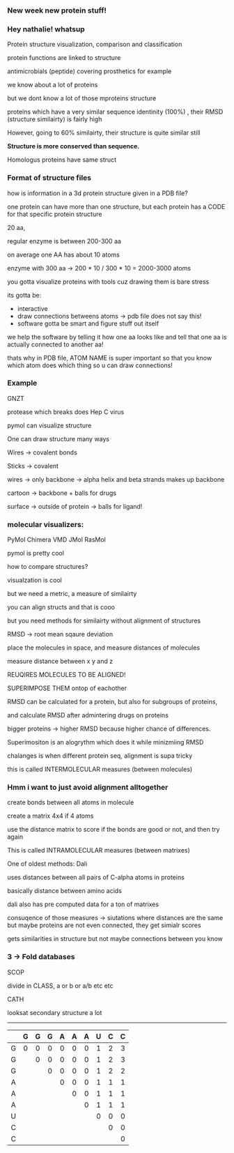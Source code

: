 ### New week new protein stuff!

### Hey nathalie! whatsup

Protein structure visualization, comparison and classification


protein functions are linked to structure

antimicrobials (peptide) covering prosthetics for example

we know about a lot of proteins

but we dont know a lot of those mproteins structure

proteins which have a very similar sequence identinity (100%) , their RMSD (structure similairty) is fairly high

However, going to 60% similairty, their structure is quite similar still

**Structure is more conserved than sequence.**

Homologus proteins have same struct

### Format of structure files

how is information in a 3d protein structure given in a PDB file?

one protein can have more than one structure, but each protein has a CODE for that specific protein structure

20 aa, 

regular enzyme is between 200-300 aa

on average one AA has about 10 atoms

enzyme with 300 aa -> 200 * 10 / 300 * 10 = 2000-3000 atoms

you gotta visualize proteins with tools cuz drawing them is bare stress

its gotta be:

- interactive
- draw connections betweens atoms -> pdb file does not say this!
- software gotta be smart and figure stuff out itself

we help the software by telling it how one aa looks like
and tell that one aa is actually connected to another aa!

thats why in PDB file, ATOM NAME is super important so that you know which atom does which thing
so u can draw connections!

### Example

GNZT 

protease which breaks does Hep C virus

pymol can visualize structure

One can draw structure many ways

Wires -> covalent bonds

Sticks -> covalent

wires -> only backbone -> alpha helix and beta strands makes up backbone

cartoon -> backbone + balls for drugs

surface -> outside of protein -> balls for ligand!

### molecular visualizers:

PyMol
Chimera
VMD
JMol
RasMol

pymol is pretty cool

how to compare structures?

visualzation is cool

but we need a metric, a measure of similairty

you can align structs and that is cooo

but you need methods for similairty without alignment of structures


RMSD -> root mean sqaure deviation

place the molecules in space, and measure distances of molecules 

measure distance between x y and z

REUQIRES MOLECULES TO BE ALIGNED!

SUPERIMPOSE THEM ontop of eachother

RMSD can be calculated for a protein, but also for subgroups of proteins, 

and calculate RMSD after admintering drugs on proteins

bigger proteins -> higher RMSD because higher chance of differences. 

Superimositon is an alogrythm which does it while minizmiing RMSD

chalanges is when different protein seq, alignment is supa tricky

this is called INTERMOLECULAR measures (between molecules)



### Hmm i want to just avoid alignment alltogether


create bonds between all atoms in molecule

create a matrix
4x4 if 4 atoms

use the distance matrix to score if the bonds are good or not, and then try again

This is called INTRAMOLECULAR measures (between matrixes)

One of oldest methods: Dali

uses distances between all pairs of C-alpha atoms in proteins

basically distance between amino acids

dali also has pre computed data for a ton of matrixes

consuqence of those measures -> siutations where distances are the same but maybe proteins are not even connected, they get simialr scores

gets similarities in structure but not maybe connections between you know

### 3 -> Fold databases

SCOP

divide in CLASS, a or b or a/b etc etc

CATH

looksat secondary structure a lot


------

|   | G | G | G | A | A | A | U | C | C |
|:-:|:-:|:-:|:-:|:-:|:-:|:-:|:-:|:-:|:-:|
| G | 0 | 0 | 0 | 0 | 0 | 0 | 1 | 2 | 3 |
| G |   | 0 | 0 | 0 | 0 | 0 | 1 | 2 | 3 |
| G |   |   | 0 | 0 | 0 | 0 | 1 | 2 | 2 |
| A |   |   |   | 0 | 0 | 0 | 1 | 1 | 1 |
| A |   |   |   |   | 0 | 0 | 1 | 1 | 1 |
| A |   |   |   |   |   | 0 | 1 | 1 | 1 |
| U |   |   |   |   |   |   | 0 | 0 | 0 |
| C |   |   |   |   |   |   |   | 0 | 0 |
| C |   |   |   |   |   |   |   |   | 0 |

